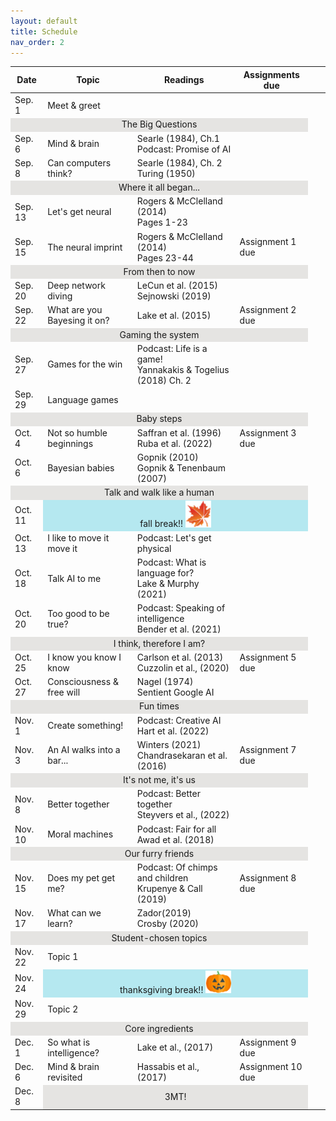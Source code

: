 ```yaml
---
layout: default
title: Schedule
nav_order: 2
---
```

<table>
        <tr>
            <th>Date</th>
            <th>Topic</th>
            <th>Readings</th>
            <th>Assignments due</th> 
    <tbody>
    <tr><td>Sep. 1</td><td>Meet & greet</td><td></td><td></td></tr>
    <tr><td style="text-align: center; vertical-align: middle;background-color:#E5E4E2" colspan = 4>The Big Questions</td></tr>
    <tr><td>Sep. 6</td><td>Mind & brain</td><td>Searle (1984), Ch.1<br>Podcast: Promise of AI </td><td></td></tr>
    <tr><td>Sep. 8</td><td>Can computers think?</td><td>Searle (1984), Ch. 2<br>Turing (1950)</td><td></td></tr>
    <tr><td style="text-align: center; vertical-align: middle;background-color:#E5E4E2" colspan = 4>Where it all began...</td></tr>
    <tr><td>Sep. 13</td><td>Let's get neural</td><td>Rogers & McClelland (2014)<br>Pages 1-23</td><td></td></tr>
    <tr><td>Sep. 15</td><td>The neural imprint</td><td>Rogers & McClelland (2014)<br>Pages 23-44</td><td>Assignment 1 due</td></tr>
    <tr><td style="text-align: center; vertical-align: middle;background-color:#E5E4E2" colspan = 4>From then to now</td></tr>
    <tr><td>Sep. 20</td><td>Deep network diving</td><td>LeCun et al. (2015)<br> Sejnowski (2019)</td><td></td></tr>
    <tr><td>Sep. 22</td><td>What are you Bayesing it on?</td><td>Lake et al. (2015)</td><td>Assignment 2 due</td></tr>
    <tr><td style="text-align: center; vertical-align: middle;background-color:#E5E4E2" colspan = 4>Gaming the system</td></tr>
    <tr><td>Sep. 27</td><td>Games for the win</td><td>Podcast: Life is a game! <br>Yannakakis & Togelius (2018) Ch. 2 </td><td></td></tr>
    <tr><td>Sep. 29</td><td>Language games </td><td></td><td></td></tr>
   <tr><td style="text-align: center; vertical-align: middle;background-color:#E5E4E2" colspan = 4>Baby steps</td></tr>
    <tr><td>Oct. 4</td><td>Not so humble beginnings</td><td>Saffran et al. (1996)<br>Ruba et al. (2022)</td><td>Assignment 3 due</td></tr>
    <tr><td>Oct. 6</td><td>Bayesian babies</td><td>Gopnik (2010)<br>Gopnik & Tenenbaum (2007)</td><td></td></tr>
    <tr><td style="text-align: center; vertical-align: middle;background-color:#E5E4E2" colspan = 4>Talk and walk like a human</td></tr>
    <tr><td>Oct. 11</td><td style="text-align: center; vertical-align: middle;background-color:#B5E8F0" colspan = 3>fall break!! <img src="maple.png" width="10%" height = "10%"></td><td></td><td></td></tr>
    <tr><td>Oct. 13</td><td>I like to move it move it</td><td>Podcast: Let's get physical </td><td></td></tr>
    <tr><td>Oct. 18</td><td>Talk AI to me</td><td>Podcast: What is language for? <br>Lake & Murphy (2021)</td><td></td></tr>
    <tr><td>Oct. 20</td><td>Too good to be true?<td>Podcast: Speaking of intelligence<br>Bender et al. (2021)</td><td></td></tr>
    <tr><td style="text-align: center; vertical-align: middle;background-color:#E5E4E2" colspan = 4>I  think, therefore I am?</td></tr>
    <tr><td>Oct. 25</td><td>I know you know I know</td><td>Carlson et al. (2013)<br>Cuzzolin et al., (2020)</td><td>Assignment 5 due</td></tr>
    <tr><td>Oct. 27</td><td>Consciousness & free will</td><td>Nagel (1974)<br>Sentient Google AI</td><td></td></tr>
    <tr><td style="text-align: center; vertical-align: middle;background-color:#E5E4E2" colspan = 4>Fun times</td></tr>
    <tr><td>Nov. 1</td><td>Create something!</td><td>Podcast: Creative AI <br>Hart et al. (2022)</td><td></td></tr>
    <tr><td>Nov. 3</td><td>An AI walks into a bar...</td><td>Winters (2021)<br>Chandrasekaran et al. (2016)</td><td>Assignment 7 due</td></tr>
    <tr><td style="text-align: center; vertical-align: middle;background-color:#E5E4E2" colspan = 4>It's not me, it's us</td></tr>
    <tr><td>Nov. 8</td><td>Better together</td><td>Podcast: Better together<br>Steyvers et al., (2022)</td><td></td></tr>
    <tr><td>Nov. 10</td><td>Moral machines</td><td>Podcast: Fair for all<br>Awad et al. (2018)</td><td></td></tr>
    <tr><td style="text-align: center; vertical-align: middle;background-color:#E5E4E2" colspan = 4>Our furry friends</td></tr>
    <tr><td>Nov. 15</td><td>Does my pet get me?</td><td>Podcast: Of chimps and children<br>Krupenye & Call (2019)</td><td>Assignment 8 due</td></tr>
    <tr><td>Nov. 17</td><td>What can we learn?</td><td>Zador(2019)<br>Crosby (2020)</td><td></td></tr>
    <tr><td style="text-align: center; vertical-align: middle;background-color:#E5E4E2" colspan = 4>Student-chosen topics</td></tr>
    <tr><td>Nov. 22</td><td>Topic 1</td><td></td><td></td></tr>
    <tr><td>Nov. 24</td><td style="text-align: center; vertical-align: middle;background-color:#B5E8F0" colspan = 3>thanksgiving break!! <img src="pumpkin.png" width="10%" height = "10%"></td></tr>
    <tr><td>Nov. 29</td><td>Topic 2</td><td></td><td></td></tr>
    <tr><td style="text-align: center; vertical-align: middle;background-color:#E5E4E2" colspan = 4>Core ingredients</td></tr>
    <tr><td>Dec. 1</td><td>So what is intelligence?</td><td>Lake et al., (2017)</td><td>Assignment 9 due</td></tr>
    <tr><td>Dec. 6</td><td>Mind & brain revisited</td><td>Hassabis et al., (2017)</td><td>Assignment 10 due</td></tr>
    <tr><td>Dec. 8</td><td style="text-align: center; vertical-align: middle;background-color:#E5E4E2" colspan = 3>3MT!</td>